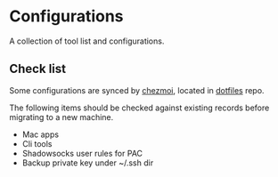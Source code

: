 # Configurations

A collection of tool list and configurations.

## Check list

Some configurations are synced by [chezmoi](https://www.chezmoi.io/), located in [dotfiles](https://github.com/CaptainOfPhB/dotfiles) repo.

The following items should be checked against existing records before migrating to a new machine.

- Mac apps
- Cli tools
- Shadowsocks user rules for PAC
- Backup private key under ~/.ssh dir
